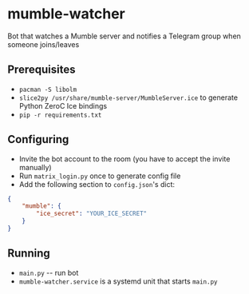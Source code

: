 # mumble-watcher

Bot that watches a Mumble server and notifies a Telegram group when someone joins/leaves

## Prerequisites

* `pacman -S libolm`
* `slice2py /usr/share/mumble-server/MumbleServer.ice` to generate Python ZeroC Ice bindings
* `pip -r requirements.txt`

## Configuring

* Invite the bot account to the room (you have to accept the invite manually)
* Run `matrix_login.py` once to generate config file
* Add the following section to `config.json`'s dict:
```json
{
    "mumble": {
        "ice_secret": "YOUR_ICE_SECRET"
    }
}
```

## Running

* `main.py` -- run bot
* `mumble-watcher.service` is a systemd unit that starts `main.py`
